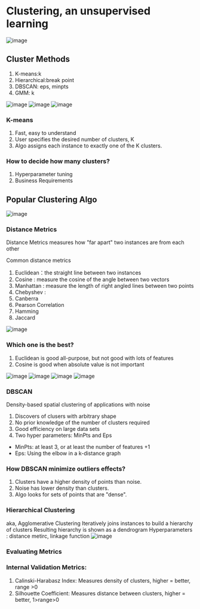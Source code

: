 # Clustering, an unsupervised learning

![image](https://user-images.githubusercontent.com/106495355/207197087-ec5d229a-51a0-4aa8-bf99-8753941b4ce2.png)

## Cluster Methods
1. K-means:k
2. Hierarchical:break point
3. DBSCAN: eps, minpts
4. GMM: k

![image](https://user-images.githubusercontent.com/106495355/207230928-d720a247-ff06-4b02-a213-120b894c06c8.png)
![image](https://user-images.githubusercontent.com/106495355/207231030-52de91ee-b370-4fa5-9727-447c0974a75b.png)
![image](https://user-images.githubusercontent.com/106495355/207231097-7cde08a6-fe36-48da-b8c9-9962ef102384.png)

### K-means
1. Fast, easy to understand
2. User specifies the desired number of clusters, K
3. Algo assigns each instance to exactly one of the K clusters.

### How to decide how many clusters?
1. Hyperparameter tuning 
2. Business Requirements

## Popular Clustering Algo

![image](https://user-images.githubusercontent.com/106495355/207197422-65e0224e-c25b-4d10-b786-c74d3460b20f.png)

### Distance Metrics
Distance Metrics measures how "far apart" two instances are from each other

Common distance metrics
1. Euclidean：the straight line between two instances
2. Cosine : measure the cosine of the angle between two vectors
3. Manhattan : measure the length of right angled lines between two points
4. Chebyshev :
5. Canberra
6. Pearson Correlation
7. Hamming
8. Jaccard

![image](https://user-images.githubusercontent.com/106495355/207229755-3608de91-c3e0-450a-b271-a0cf5dc937ae.png)

### Which one is the best?
1. Euclidean is good all-purpose, but not good with lots of features
2. Cosine is good when absolute value is not important

![image](https://user-images.githubusercontent.com/106495355/207230086-643319a3-6c24-41e3-b94f-85fa5ab6e83d.png)
![image](https://user-images.githubusercontent.com/106495355/207230136-be52fd11-f88c-4abe-b4c8-fa419c02680a.png)
![image](https://user-images.githubusercontent.com/106495355/207230189-8659d03a-01cb-48e5-820a-e8c402128cbc.png)
![image](https://user-images.githubusercontent.com/106495355/207230376-ab20fcbb-f818-42d7-a6c5-d40daa5a31c5.png)

### DBSCAN
Density-based spatial clustering of applications with noise
1. Discovers of clusers with arbitrary shape
2. No prior knowledge of the number of clusters required
3. Good efficiency on large data sets
4. Two hyper parameters: MinPts and Eps
- MinPts: at least 3, or at least the number of features +1
- Eps: Using the elbow in a k-distance graph

### How DBSCAN minimize outliers effects?
1. Clusters have a higher density of points than noise.
2. Noise has lower density than clusters.
3. Algo looks for sets of points that are "dense".

### Hierarchical Clustering
aka, Agglomerative Clustering
Iteratively joins instances to build a hierarchy of clusters
Resulting hierarchy is shown as a dendrogram
Hyperparameters : distance metirc, linkage function
![image](https://user-images.githubusercontent.com/106495355/207230759-3f606ef6-de82-430a-9d00-a7bf2b1d8838.png)

### Evaluating Metrics
### Internal Validation Metrics:
1. Calinski-Harabasz Index: Measures density of clusters, higher = better, range >0
2. Silhouette Coefficient: Measures distance between clusters, higher = better, 1>range>0 





